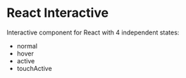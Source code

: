 # React Interactive

Interactive component for React with 4 independent states:
- normal
- hover
- active
- touchActive
